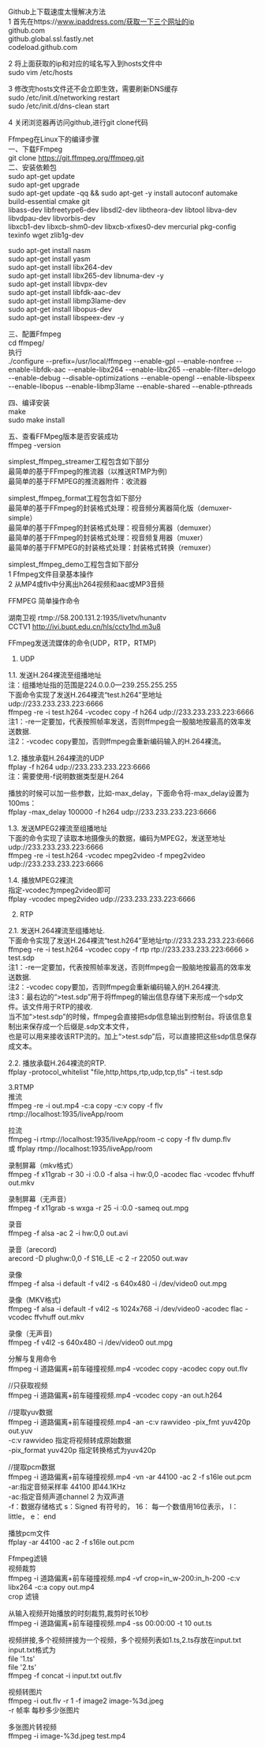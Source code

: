 Github上下载速度太慢解决方法 \
1 首先在https://www.ipaddress.com/获取一下三个网址的ip \
    github.com \
    github.global.ssl.fastly.net \
    codeload.github.com

2 将上面获取的ip和对应的域名写入到hosts文件中 \
  sudo vim /etc/hosts

3 修改完hosts文件还不会立即生效，需要刷新DNS缓存 \
  sudo /etc/init.d/networking restart \
  sudo /etc/init.d/dns-clean start

4 关闭浏览器再访问github,进行git clone代码


Ffmpeg在Linux下的编译步骤 \
   一、下载FFmpeg \
       git clone https://git.ffmpeg.org/ffmpeg.git \
   二、安装依赖包 \
       sudo apt-get update \
       sudo apt-get upgrade \
       sudo apt-get update -qq && sudo apt-get -y install autoconf automake build-essential cmake git \
       libass-dev libfreetype6-dev libsdl2-dev libtheora-dev libtool libva-dev libvdpau-dev libvorbis-dev \
       libxcb1-dev libxcb-shm0-dev libxcb-xfixes0-dev mercurial pkg-config texinfo wget zlib1g-dev
       
   sudo apt-get install nasm \
   sudo apt-get install yasm \
   sudo apt-get install libx264-dev \
   sudo apt-get install libx265-dev libnuma-dev -y \
   sudo apt-get install libvpx-dev \
   sudo apt-get install libfdk-aac-dev\
   sudo apt-get install libmp3lame-dev \
   sudo apt-get install libopus-dev \
   sudo apt-get install libspeex-dev -y

 三、配置Ffmpeg \
 cd ffmpeg/ \
 执行\
 ./configure --prefix=/usr/local/ffmpeg --enable-gpl --enable-nonfree --enable-libfdk-aac --enable-libx264 --enable-libx265 --enable-filter=delogo --enable-debug --disable-optimizations --enable-opengl --enable-libspeex --enable-libopus --enable-libmp3lame --enable-shared --enable-pthreads

 四、编译安装 \
 make \
 sudo make install

 五、查看FFMpeg版本是否安装成功 \
 ffmpeg -version



simplest_ffmpeg_streamer工程包含如下部分 \
 最简单的基于FFmpeg的推流器（以推送RTMP为例) \
 最简单的基于FFMPEG的推流器附件：收流器

 simplest_ffmpeg_format工程包含如下部分 \
 最简单的基于FFmpeg的封装格式处理：视音频分离器简化版（demuxer-simple）\
 最简单的基于FFmpeg的封装格式处理：视音频分离器（demuxer）\
 最简单的基于FFmpeg的封装格式处理：视音频复用器（muxer）\
 最简单的基于FFMPEG的封装格式处理：封装格式转换（remuxer）

 simplest_ffmpeg_demo工程包含如下部分 \
 1 Ffmpeg文件目录基本操作 \
 2 从MP4或flv中分离出h264视频和aac或MP3音频



FFMPEG 简单操作命令

湖南卫视 rtmp://58.200.131.2:1935/livetv/hunantv \
CCTV1   http://ivi.bupt.edu.cn/hls/cctv1hd.m3u8


FFmpeg发送流媒体的命令(UDP，RTP，RTMP)

1. UDP 

1.1. 发送H.264裸流至组播地址 \
注：组播地址指的范围是224.0.0.0—239.255.255.255 \
下面命令实现了发送H.264裸流“test.h264”至地址udp://233.233.233.223:6666 \
ffmpeg -re -i test.h264 -vcodec copy -f h264 udp://233.233.233.223:6666 \
注1：-re一定要加，代表按照帧率发送，否则ffmpeg会一股脑地按最高的效率发送数据. \
注2：-vcodec copy要加，否则ffmpeg会重新编码输入的H.264裸流。

1.2. 播放承载H.264裸流的UDP \
ffplay -f h264 udp://233.233.233.223:6666 \
注：需要使用-f说明数据类型是H.264

播放的时候可以加一些参数，比如-max_delay，下面命令将-max_delay设置为100ms： \
ffplay -max_delay 100000 -f h264 udp://233.233.233.223:6666


1.3. 发送MPEG2裸流至组播地址 \
下面的命令实现了读取本地摄像头的数据，编码为MPEG2，发送至地址udp://233.233.233.223:6666 \
ffmpeg -re -i test.h264 -vcodec mpeg2video -f mpeg2video udp://233.233.233.223:6666

1.4.  播放MPEG2裸流 \
指定-vcodec为mpeg2video即可 \
ffplay -vcodec mpeg2video udp://233.233.233.223:6666


2. RTP

2.1. 发送H.264裸流至组播地址. \
下面命令实现了发送H.264裸流“test.h264”至地址rtp://233.233.233.223:6666 \
ffmpeg -re -i test.h264 -vcodec copy -f rtp rtp://233.233.233.223:6666 > test.sdp \
注1：-re一定要加，代表按照帧率发送，否则ffmpeg会一股脑地按最高的效率发送数据. \
注2：-vcodec copy要加，否则ffmpeg会重新编码输入的H.264裸流. \
注3：最右边的“>test.sdp”用于将ffmpeg的输出信息存储下来形成一个sdp文件。该文件用于RTP的接收. \
当不加“>test.sdp”的时候，ffmpeg会直接把sdp信息输出到控制台。将该信息复制出来保存成一个后缀是.sdp文本文件，\
也是可以用来接收该RTP流的。加上“>test.sdp”后，可以直接把这些sdp信息保存成文本。

2.2. 播放承载H.264裸流的RTP. \
ffplay -protocol_whitelist "file,http,https,rtp,udp,tcp,tls" -i test.sdp
 

3.RTMP \
推流 \
    ffmpeg -re -i out.mp4 -c:a copy -c:v copy -f flv rtmp://localhost:1935/liveApp/room
	
拉流 \
    ffmpeg -i rtmp://localhost:1935/liveApp/room -c copy -f flv dump.flv \
    或 ffplay rtmp://localhost:1935/liveApp/room


录制屏幕（mkv格式） \
ffmpeg -f x11grab -r 30 -i :0.0 -f alsa -i hw:0,0 -acodec flac -vcodec ffvhuff out.mkv

录制屏幕（无声音） \
ffmpeg -f x11grab -s wxga -r 25 -i :0.0 -sameq out.mpg

录音 \
ffmpeg -f alsa -ac 2 -i hw:0,0 out.avi

录音（arecord) \
arecord -D plughw:0,0 -f S16_LE -c 2 -r 22050 out.wav

录像 \
ffmpeg -f alsa -i default -f v4l2 -s 640x480 -i /dev/video0 out.mpg

录像（MKV格式) \
ffmpeg -f alsa -i default -f v4l2 -s 1024x768 -i /dev/video0 -acodec flac -vcodec ffvhuff out.mkv

录像（无声音) \
ffmpeg -f v4l2 -s 640x480 -i /dev/video0 out.mpg


分解与复用命令 \
ffmpeg -i 道路偏离+前车碰撞视频.mp4 -vcodec copy -acodec copy out.flv

//只获取视频 \
ffmpeg -i 道路偏离+前车碰撞视频.mp4 -vcodec copy -an out.h264 

//提取yuv数据 \
ffmpeg -i 道路偏离+前车碰撞视频.mp4 -an -c:v rawvideo -pix_fmt yuv420p out.yuv \
-c:v rawvideo 指定将视频转成原始数据 \
-pix_format yuv420p 指定转换格式为yuv420p


//提取pcm数据 \
ffmpeg -i 道路偏离+前车碰撞视频.mp4 -vn -ar 44100 -ac 2 -f s16le out.pcm \
-ar:指定音频采样率 44100 即44.1KHz \
-ac:指定音频声道channel 2 为双声道 \
-f：数据存储格式 s：Signed 有符号的， 16： 每一个数值用16位表示， l： little， e： end

播放pcm文件 \
ffplay -ar 44100 -ac 2 -f s16le out.pcm

Ffmpeg滤镜 \
视频裁剪 \
ffmpeg -i 道路偏离+前车碰撞视频.mp4 -vf crop=in_w-200:in_h-200 -c:v libx264 -c:a copy out.mp4 \
crop 滤镜


从输入视频开始播放的时刻裁剪,裁剪时长10秒 \
ffmpeg -i 道路偏离+前车碰撞视频.mp4 -ss 00:00:00 -t 10 out.ts


视频拼接,多个视频拼接为一个视频，多个视频列表如1.ts,2.ts存放在input.txt \
input.txt格式为 \
file '1.ts' \
file '2.ts' \
ffmpeg -f concat -i input.txt out.flv


视频转图片 \
ffmpeg -i out.flv -r 1 -f image2 image-%3d.jpeg \
-r 帧率 每秒多少张图片

多张图片转视频 \
ffmpeg -i image-%3d.jpeg test.mp4




